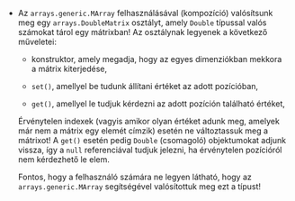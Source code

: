 *   Az `arrays.generic.MArray` felhasználásával (kompozíció) valósítsunk meg egy `arrays.DoubleMatrix` osztályt, amely `Double` típussal valós számokat tárol egy mátrixban! Az osztálynak legyenek a következő műveletei:

    *   konstruktor, amely megadja, hogy az egyes dimenziókban mekkora a mátrix kiterjedése,

    *   `set()`, amellyel be tudunk állítani értéket az adott pozícióban,

    *   `get()`, amellyel le tudjuk kérdezni az adott pozíción található értéket,

    Érvénytelen indexek (vagyis amikor olyan értéket adunk meg, amelyek már nem a mátrix egy elemét címzik) esetén ne változtassuk meg a mátrixot! A `get()` esetén pedig `Double` (csomagoló) objektumokat adjunk vissza, így a `null` referenciával tudjuk jelezni, ha érvénytelen pozícióról nem kérdezhető le elem.

    Fontos, hogy a felhasználó számára ne legyen látható, hogy az `arrays.generic.MArray` segítségével valósítottuk meg ezt a típust!